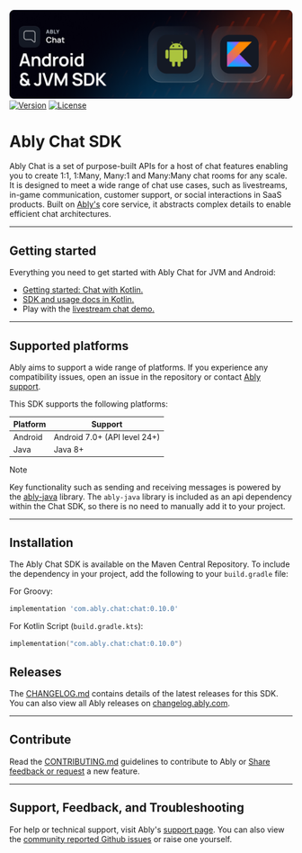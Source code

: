 ![Ably Chat Header](images/Android-JVM-SDK-github.png)
[![Version](https://img.shields.io/maven-central/v/com.ably.chat/chat-android?color=2ea44f&label=version)](https://central.sonatype.com/artifact/com.ably.chat/chat-android)
[![License](https://badgen.net/github/license/ably/ably-chat-kotlin)](https://github.com/ably/ably-chat-kotlin/blob/main/LICENSE)

# Ably Chat SDK

Ably Chat is a set of purpose-built APIs for a host of chat features enabling you to create 1:1, 1:Many, Many:1 and Many:Many chat rooms for
any scale. It is designed to meet a wide range of chat use cases, such as livestreams, in-game communication, customer support, or social
interactions in SaaS products. Built on [Ably's](https://ably.com/) core service, it abstracts complex details to enable efficient chat
architectures.

---

## Getting started

Everything you need to get started with Ably Chat for JVM and Android:

* [Getting started: Chat with Kotlin.](https://ably.com/docs/chat/getting-started/kotlin)
* [SDK and usage docs in Kotlin.](https://ably.com/docs/chat/setup?lang=kotlin)
* Play with the [livestream chat demo.](https://ably-livestream-chat-demo.vercel.app/)

---

## Supported platforms

Ably aims to support a wide range of platforms. If you experience any compatibility issues, open an issue in the repository or contact [Ably support](https://ably.com/support).

This SDK supports the following platforms:

| Platform | Support |
|----------|---------|
|Android | Android 7.0+ (API level 24+) |
| Java | Java 8+ |

> [!NOTE]
> Key functionality such as sending and receiving messages is powered by the [ably-java](https://github.com/ably/ably-java) library.
The `ably-java` library is included as an api dependency within the Chat SDK, so there is no need to manually add it to your project.

---

## Installation

The Ably Chat SDK is available on the Maven Central Repository. To include the dependency in your project, add the following to your `build.gradle` file:

For Groovy:

```groovy
implementation 'com.ably.chat:chat:0.10.0'
```

For Kotlin Script (`build.gradle.kts`):

```kotlin
implementation("com.ably.chat:chat:0.10.0")
```

## Releases

The [CHANGELOG.md](/ably/ably-chat-kotlin/blob/main/CHANGELOG.md) contains details of the latest releases for this SDK. You can also view all Ably releases on [changelog.ably.com](https://changelog.ably.com).

---

## Contribute

Read the [CONTRIBUTING.md](./CONTRIBUTING.md) guidelines to contribute to Ably or [Share feedback or request](https://forms.gle/mBw9M53NYuCBLFpMA) a new feature.

---

## Support, Feedback, and Troubleshooting

For help or technical support, visit Ably's [support page](https://ably.com/support). You can also view the [community reported Github issues](https://github.com/ably/ably-chat-kotlin/issues) or raise one yourself.
